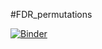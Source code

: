 #FDR_permutations

[![Binder](http://mybinder.org/badge.svg)](http://mybinder.org:/repo/mangstad/fdr_permutations)
